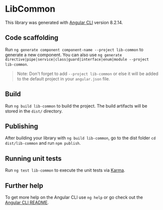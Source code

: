 # LibCommon

This library was generated with [Angular CLI](https://github.com/angular/angular-cli) version 8.2.14.

## Code scaffolding

Run `ng generate component component-name --project lib-common` to generate a new component. You can also use `ng generate directive|pipe|service|class|guard|interface|enum|module --project lib-common`.
> Note: Don't forget to add `--project lib-common` or else it will be added to the default project in your `angular.json` file. 

## Build

Run `ng build lib-common` to build the project. The build artifacts will be stored in the `dist/` directory.

## Publishing

After building your library with `ng build lib-common`, go to the dist folder `cd dist/lib-common` and run `npm publish`.

## Running unit tests

Run `ng test lib-common` to execute the unit tests via [Karma](https://karma-runner.github.io).

## Further help

To get more help on the Angular CLI use `ng help` or go check out the [Angular CLI README](https://github.com/angular/angular-cli/blob/master/README.md).
